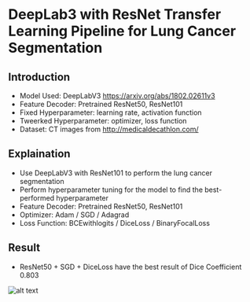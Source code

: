 # DeepLab3 with ResNet Transfer Learning Pipeline for Lung Cancer Segmentation

## Introduction
* Model Used: DeepLabV3 https://arxiv.org/abs/1802.02611v3
* Feature Decoder: Pretrained ResNet50, ResNet101
* Fixed Hyperparameter: learning rate, activation function
* Tweerked Hyperparameter: optimizer, loss function
* Dataset: CT images from http://medicaldecathlon.com/

## Explaination
* Use DeepLabV3 with ResNet101 to perform the lung cancer segmentation
* Perform hyperparameter tuning for the model to find the best-performed hyperparameter
* Feature Decoder: Pretrained ResNet50, ResNet101
* Optimizer: Adam / SGD / Adagrad
* Loss Function: BCEwithlogits / DiceLoss / BinaryFocalLoss

## Result
* ResNet50 + SGD + DiceLoss have the best result of Dice Coefficient 0.803

![alt text](/api/asset/download?experimentKey=1587b6cfaf2a4fe69d94f684782c4a30&assetId=dcd116a70d484d14a3810452d5023436)
